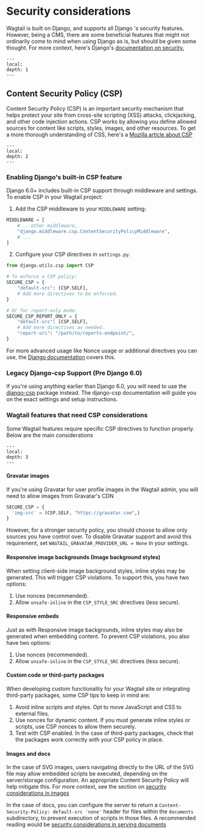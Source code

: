 # Security considerations

Wagtail is built on Django, and supports all Django 's security features. However, being a CMS, there are some beneficial features that might not ordinarily come to mind when using Django as is, but should be given some thought. For more context, here's Django's [documentation on security.](inv:django#topics/security)

```{contents}
---
local:
depth: 1
---
```

## Content Security Policy (CSP)

Content Security Policy (CSP) is an important security mechanism that helps protect your site from cross-site scripting (XSS) attacks, clickjacking, and other code injection actions. CSP works by allowing you define allowed sources for content like scripts, styles, images, and other resources. To get a more thorough understanding of CSS, here's a [Mozilla article about CSP](https://developer.mozilla.org/en-US/docs/Web/HTTP/Guides/CSP)

```{contents}
---
local:
depth: 2
---
```

### Enabling Django's built-in CSP feature

Django 6.0+ includes built-in CSP support through middleware and settings. To enable CSP in your Wagtail project:

1. Add the CSP middleware to your `MIDDLEWARE` setting:

```python
MIDDLEWARE = [
    # ...other middleware,
    "django.middleware.csp.ContentSecurityPolicyMiddleware",
    # ...
]
```

2. Configure your CSP directives in `settings.py`.

```python
from django.utils.csp import CSP

# To enforce a CSP policy:
SECURE_CSP = {
    "default-src": [CSP.SELF],
    # Add more directives to be enforced.
}

# Or for report-only mode:
SECURE_CSP_REPORT_ONLY = {
    "default-src": [CSP.SELF],
    # Add more directives as needed.
    "report-uri": "/path/to/reports-endpoint/",
}
```

For more advanced usage like Nonce usage or additional directives you can use, the [Django documentation](https://docs.djangoproject.com/en/dev/howto/csp/) covers this.

### Legacy Django-csp Support (Pre Django 6.0)

If you're using anything earlier than Django 6.0, you will need to use the [django-csp](https://django-csp.readthedocs.io/) package instead. The django-csp documentation will guide you on the exact settings and setup instructions.

### Wagtail features that need CSP considerations

Some Wagtail features require specific CSP directives to function properly. Below are the main considerations

```{contents}
---
local:
depth: 3
---
```

#### Gravatar images

If you're using Gravatar for user profile images in the Wagtail admin, you will need to allow images from Gravatar's CDN

```python
SECURE_CSP = {
  'img-src' = (CSP.SELF, "https://gravatar.com",)
}
```

However, for a stronger security policy, you should choose to allow only sources you have control over. To disable Gravatar support and avoid this requirement, set `WAGTAIL_GRAVATAR_PROVIDER_URL = None` in your settings.

#### Responsive image backgrounds (Image background styles)

When setting client-side image background styles, inline styles may be generated. This will trigger CSP violations. To support this, you have two options:

1. Use nonces (recommended).
2. Allow `unsafe-inline` in the `CSP_STYLE_SRC` directives (less secure).

#### Responsive embeds

Just as with Responsive image backgrounds, inline styles may also be generated when embedding content. To prevent CSP violations, you also have two options:

1. Use nonces (recommended).
2. Allow `unsafe-inline` in the `CSP_STYLE_SRC` directives (less secure).

#### Custom code or third-party packages

When developing custom functionality for your Wagtail site or integrating third-party packages, some CSP tips to keep in mind are:

1. Avoid inline scripts and styles. Opt to move JavaScript and CSS to external files.
2. Use nonces for dynamic content. If you must generate inline styles or scripts, use CSP nonces to allow them securely.
3. Test with CSP enabled. In the case of third-party packages, check that the packages work correctly with your CSP policy in place.

#### Images and docs

In the case of SVG images, users navigating directly to the URL of the SVG file may allow embedded scripts be executed, depending on the server/storage configuration. An appropriate Content Security Policy will help mitigate this. For more context, see the section on [security considerations in images](svg_security_considerations)

In the case of docs, you can configure the server to return a `Content-Security-Policy: default-src 'none'` header for files within the `documents` subdirectory, to prevent execution of scripts in those files. A recommended reading would be [security considerations in serving documents](documents_security_considerations)